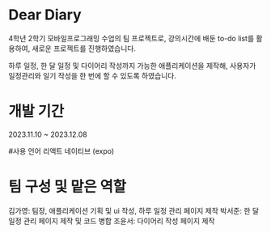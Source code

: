 # Dear Diary
4학년 2학기 모바일프로그래밍 수업의 팀 프로젝트로, 강의시간에 배둔 to-do list를 활용하여, 새로운 프로젝트를 진행하였습니다.

하루 일정, 한 달 일정 및 다이어리 작성까지 가능한 애플리케이션을 제작해, 사용자가 일정관리와 일기 작성을 한 번에 할 수 있도록 하였습니다.

# 개발 기간
2023.11.10 ~ 2023.12.08

#사용 언어
리액트 네이티브 (expo)

# 팀 구성 및 맡은 역할
김가영: 팀장, 애플리케이션 기획 및 ui 작성, 하루 일정 관리 페이지 제작
박서준: 한 달 일정 관리 페이지 제작 및 코드 병합
조윤서: 다이어리 작성 페이지 제작
